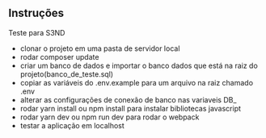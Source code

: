 ## Instruções

 Teste para S3ND

- clonar o projeto em uma pasta de servidor local
- rodar composer update
- criar um banco de dados e importar o banco dados que está na raiz do projeto(banco_de_teste.sql)
- copiar as variáveis do .env.example para um arquivo na raiz chamado .env
- alterar as configurações de conexão de banco nas variaveis DB_
- rodar yarn install ou npm install para instalar bibliotecas javascript
- rodar yarn dev ou npm run dev para rodar o webpack
- testar a aplicação em localhost

